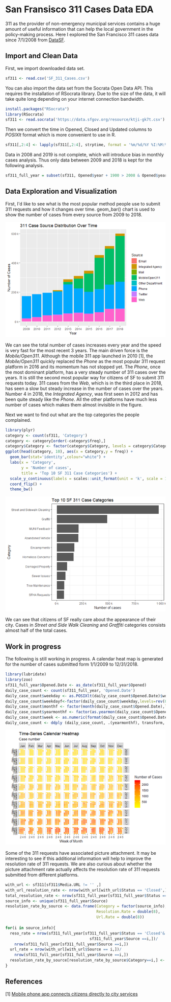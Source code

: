 San Fransisco 311 Cases Data EDA
================

311 as the provider of non-emergency municipal services contains a huge amount of useful information that can help the local government in the policy-making process. Here I explored the San Francisco 311 cases data since 7/1/2008 from [DataSF](https://data.sfgov.org/City-Infrastructure/311-Cases/vw6y-z8j6).

Import and Clean Data
---------------------

First, we import downloaded data set.

``` r
sf311 <- read.csv('SF_311_Cases.csv')
```

You can also import the data set from the Socrata Open Data API. This requires the installation of RSocrata library. Due to the size of the data, it will take quite long depending on your internet connection bandwidth.

``` r
install.packages("RSocrata")
library(RSocrata)
sf311 <- read.socrata('https://data.sfgov.org/resource/ktji-gk7t.csv')
```

Then we convert the time in Opened, Closed and Updated columns to *POSIXlt* format which is more convenient to use in R.

``` r
sf311[,2:4] <- lapply(sf311[,2:4], strptime, format = '%m/%d/%Y %I:%M:%S %p') 
```

Data in 2008 and 2019 is not complete, which will introduce bias in monthly cases analysis. Thus only data between 2009 and 2018 is kept for the following analysis.

``` r
sf311_full_year = subset(sf311, Opened$year + 1900 > 2008 & Opened$year + 1900 < 2019)
```

Data Exploration and Visualization
----------------------------------

First, I'd like to see what is the most popular method people use to submit 311 requests and how it changes over time. geom\_bar() chart is used to show the number of cases from every source from 2009 to 2018.

![](SF311_files/figure-markdown_github/Source%20Distribution%20Figure-1.png)

We can see the total number of cases increases every year and the speed is very fast for the most recent 3 years. The main driven force is the *Mobile/Open311*. Although the mobile 311 app launched in 2010 \[1\], the *Mobile/Open311* quickly replaced the *Phone* as the most popular 311 request platform in 2016 and its momentum has not stopped yet. The *Phone*, once the most dominant platform, has a very steady number of 311 cases over the years. It is still the second most popular way for citizens of SF to submit 311 requests today. 311 cases from the *Web*, which is in the third place in 2018, has seen a slow but steady increase in the number of cases over the years. Number 4 in 2018, the *Integrated Agency*, was first seen in 2012 and has been quite steady like the *Phone*. All the other platforms have much less number of cases which makes them almost invisible in the figure.

Next we want to find out what are the top categories the people complained.

``` r
library(plyr)
category <- count(sf311, 'Category')
category <- category[order(-category$freq),]
category$Category <- factor(category$Category, levels = category$Category[order(category$freq)])
ggplot(head(category, 10), aes(x = Category,y = freq)) +
  geom_bar(stat='identity',colour="white") +
  labs(x = 'Category', 
       y = 'Number of cases', 
       title = 'Top 10 SF 311 Case Categories') +
  scale_y_continuous(labels = scales::unit_format(unit = 'k', scale = 1e-3))+
  coord_flip() + 
  theme_bw()
```

![](SF311_files/figure-markdown_github/Top%2010%20Categories-1.png)

We can see that citizens of SF really care about the appearance of their city. Cases in *Street and Side Walk Cleaning* and *Graffiti* categories consists almost half of the total cases.

Work in progress
-------------------

The following is still working in progress. A calendar heat map is generated for the number of cases submitted form 1/1/2009 to 12/31/2018.

``` r
library(lubridate)
library(zoo)
sf311_full_year$Opened.Date <- as_date(sf311_full_year$Opened)
daily_case_count <- count(sf311_full_year, 'Opened.Date')
daily_case_count$weekday <- as.POSIXlt(daily_case_count$Opened.Date)$wday
daily_case_count$weekdayf<-factor(daily_case_count$weekday,levels=rev(0:6),labels=rev(c("Sun","Mon","Tue","Wed","Thu","Fri","Sat")),ordered=TRUE)
daily_case_count$monthf <- factor(month(daily_case_count$Opened.Date),levels=as.character(1:12),labels=c("Jan","Feb","Mar","Apr","May","Jun","Jul","Aug","Sep","Oct","Nov","Dec"),ordered=TRUE) # finding the month 
daily_case_count$yearmonthf <- factor(as.yearmon(daily_case_count$Opened.Date)) #finding the year and the month from the date. Eg: Nov 2018 
daily_case_count$week <- as.numeric(format(daily_case_count$Opened.Date,"%W"))
daily_case_count <- ddply (daily_case_count, .(yearmonthf), transform, monthweek = 1+week-min(week))
```

![](SF311_files/figure-markdown_github/Drawing-1.png)

Some of the 311 requests have associated picture attachment. It may be interesting to see if this additional information will help to improve the resolution rate of 311 requests. We are also curious about whether the picture attachment rate actually affects the resolution rate of 311 requests submitted from different platforms.

``` r
with_url <- sf311[sf311$Media.URL != '' ,]
with_url_resolution_rate <- nrow(with_url[with_url$Status == 'Closed',])/nrow(with_url)
total_resolution_rate <- nrow(sf311_full_year[sf311_full_year$Status == 'Closed',])/nrow(sf311_full_year)
source_info <- unique(sf311_full_year$Source)
resolution_rate_by_source <- data.frame(Category = factor(source_info),
                                        Resolution.Rate = double(8),
                                        Url.Rate = double(8))

for(i in source_info){
  reso_rate = nrow(sf311_full_year[sf311_full_year$Status == 'Closed'&
                                     sf311_full_year$Source ==i,])/
    nrow(sf311_full_year[sf311_full_year$Source ==i,])
  url_rate = nrow(with_url[with_url$Source == i,])/
    nrow(sf311_full_year[sf311_full_year$Source ==i,])
  resolution_rate_by_source[resolution_rate_by_source$Category==i,] <- c(i,reso_rate,url_rate)
}
```

References
----------

\[1\] [Mobile phone app connects citizens directly to city services](<https://www.citysourced.com/blog/citysourced-integrates-san-franciscos-open-311-system/>)
